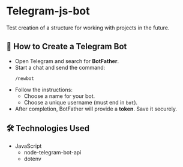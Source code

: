 # Telegram-js-bot
Test creation of a structure for working with projects in the future.

## 📌 How to Create a Telegram Bot

- Open Telegram and search for **BotFather**.
- Start a chat and send the command:
   ```
   /newbot
   ```
- Follow the instructions:
   - Choose a name for your bot.
   - Choose a unique username (must end in `bot`).
- After completion, BotFather will provide a **token**. Save it securely.


## 🛠 Technologies Used
- JavaScript
  - node-telegram-bot-api
  - dotenv
    
